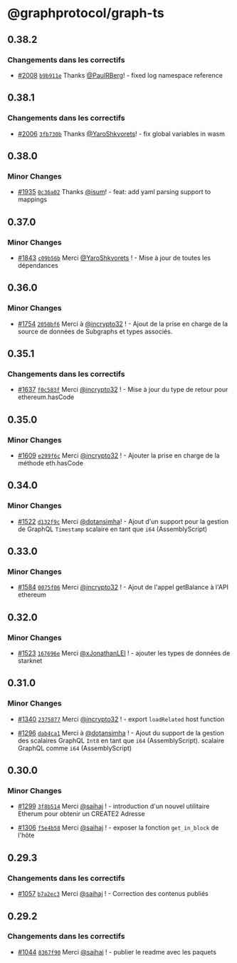 # @graphprotocol/graph-ts

## 0.38.2

### Changements dans les correctifs

- [#2008](https://github.com/graphprotocol/graph-tooling/pull/2008) [`b9b911e`](https://github.com/graphprotocol/graph-tooling/commit/b9b911e67a5fd404696c1e3d2e68539b1f478724) Thanks [@PaulRBerg](https://github.com/PaulRBerg)! - fixed log namespace reference

## 0.38.1

### Changements dans les correctifs

- [#2006](https://github.com/graphprotocol/graph-tooling/pull/2006) [`3fb730b`](https://github.com/graphprotocol/graph-tooling/commit/3fb730bdaf331f48519e1d9fdea91d2a68f29fc9) Thanks [@YaroShkvorets](https://github.com/YaroShkvorets)! - fix global variables in wasm

## 0.38.0

### Minor Changes

- [#1935](https://github.com/graphprotocol/graph-tooling/pull/1935) [`0c36a02`](https://github.com/graphprotocol/graph-tooling/commit/0c36a024e0516bbf883ae62b8312dba3d9945f04) Thanks [@isum](https://github.com/isum)! - feat: add yaml parsing support to mappings

## 0.37.0

### Minor Changes

- [#1843](https://github.com/graphprotocol/graph-tooling/pull/1843)
  [`c09b56b`](https://github.com/graphprotocol/graph-tooling/commit/c09b56b093f23c80aa5d217b2fd56fccac061145)
  Merci [@YaroShkvorets](https://github.com/YaroShkvorets) ! - Mise à jour de toutes les dépendances

## 0.36.0

### Minor Changes

- [#1754](https://github.com/graphprotocol/graph-tooling/pull/1754)
  [`2050bf6`](https://github.com/graphprotocol/graph-tooling/commit/2050bf6259c19bd86a7446410c7e124dfaddf4cd)
  Merci à [@incrypto32](https://github.com/incrypto32) ! - Ajout de la prise en charge de la source de données de Subgraphs et
  types associés.

## 0.35.1

### Changements dans les correctifs

- [#1637](https://github.com/graphprotocol/graph-tooling/pull/1637)
  [`f0c583f`](https://github.com/graphprotocol/graph-tooling/commit/f0c583f00c90e917d87b707b5b7a892ad0da916f)
  Merci [@incrypto32](https://github.com/incrypto32) ! - Mise à jour du type de retour pour ethereum.hasCode

## 0.35.0

### Minor Changes

- [#1609](https://github.com/graphprotocol/graph-tooling/pull/1609)
  [`e299f6c`](https://github.com/graphprotocol/graph-tooling/commit/e299f6ce5cf1ad74cab993f6df3feb7ca9993254)
  Merci [@incrypto32](https://github.com/incrypto32) ! - Ajouter la prise en charge de la méthode eth.hasCode

## 0.34.0

### Minor Changes

- [#1522](https://github.com/graphprotocol/graph-tooling/pull/1522)
  [`d132f9c`](https://github.com/graphprotocol/graph-tooling/commit/d132f9c9f6ea5283e40a8d913f3abefe5a8ad5f8)
  Merci  [@dotansimha](https://github.com/dotansimha)! - Ajout d'un support pour la gestion de GraphQL
  `Timestamp` scalaire en tant que `i64` (AssemblyScript)

## 0.33.0

### Minor Changes

- [#1584](https://github.com/graphprotocol/graph-tooling/pull/1584)
  [`0075f06`](https://github.com/graphprotocol/graph-tooling/commit/0075f06ddaa6d37606e42e1c12d11d19674d00ad)
  Merci [@incrypto32](https://github.com/incrypto32) ! - Ajout de l'appel getBalance à l'API ethereum

## 0.32.0

### Minor Changes

- [#1523](https://github.com/graphprotocol/graph-tooling/pull/1523)
  [`167696e`](https://github.com/graphprotocol/graph-tooling/commit/167696eb611db0da27a6cf92a7390e72c74672ca)
  Merci [@xJonathanLEI](https://github.com/xJonathanLEI) ! - ajouter les types de données de starknet

## 0.31.0

### Minor Changes

- [#1340](https://github.com/graphprotocol/graph-tooling/pull/1340)
  [`2375877`](https://github.com/graphprotocol/graph-tooling/commit/23758774b33b5b7c6934f57a3e137870205ca6f0)
  Merci [@incrypto32](https://github.com/incrypto32) ! - export `loadRelated` host function

- [#1296](https://github.com/graphprotocol/graph-tooling/pull/1296)
  [`dab4ca1`](https://github.com/graphprotocol/graph-tooling/commit/dab4ca1f5df7dcd0928bbaa20304f41d23b20ced)
  Merci à [@dotansimha](https://github.com/dotansimha) ! - Ajout du support de la gestion des scalaires GraphQL `Int8` en tant que `i64` (AssemblyScript).
  scalaire GraphQL comme `i64` (AssemblyScript)

## 0.30.0

### Minor Changes

- [#1299](https://github.com/graphprotocol/graph-tooling/pull/1299)
  [`3f8b514`](https://github.com/graphprotocol/graph-tooling/commit/3f8b51440db281e69879be7d91d79cd43e45fe86)
  Merci [@saihaj](https://github.com/saihaj) ! - introduction d'un nouvel utilitaire Etherum pour obtenir un CREATE2
  Adresse

- [#1306](https://github.com/graphprotocol/graph-tooling/pull/1306)
  [`f5e4b58`](https://github.com/graphprotocol/graph-tooling/commit/f5e4b58989edc5f3bb8211f1b912449e77832de8)
  Merci [@saihaj](https://github.com/saihaj) ! - exposer la fonction `get_in_block` de l'hôte

## 0.29.3

### Changements dans les correctifs

- [#1057](https://github.com/graphprotocol/graph-tooling/pull/1057)
  [`b7a2ec3`](https://github.com/graphprotocol/graph-tooling/commit/b7a2ec3e9e2206142236f892e2314118d410ac93)
  Merci [@saihaj](https://github.com/saihaj) ! - Correction des contenus publiés

## 0.29.2

### Changements dans les correctifs

- [#1044](https://github.com/graphprotocol/graph-tooling/pull/1044)
  [`8367f90`](https://github.com/graphprotocol/graph-tooling/commit/8367f90167172181870c1a7fe5b3e84d2c5aeb2c)
  Merci [@saihaj](https://github.com/saihaj) ! - publier le readme avec les paquets
